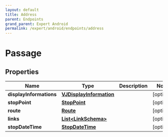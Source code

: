 ```yaml
---
layout: default
title: Address
parent: Endpoints
grand_parent: Expert Android
permalink: /expert/android/endpoints/address
---
```


# Passage

## Properties
Name | Type | Description | Notes
------------ | ------------- | ------------- | -------------
**displayInformations** | [**VJDisplayInformation**](VJDisplayInformation.md) |  |  [optional]
**stopPoint** | [**StopPoint**](StopPoint.md) |  |  [optional]
**route** | [**Route**](Route.md) |  |  [optional]
**links** | [**List&lt;LinkSchema&gt;**](LinkSchema.md) |  |  [optional]
**stopDateTime** | [**StopDateTime**](StopDateTime.md) |  |  [optional]



